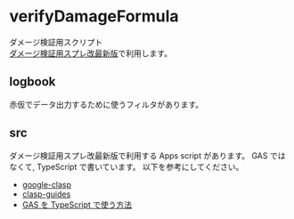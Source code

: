 # verifyDamageFormula

ダメージ検証用スクリプト  
[ダメージ検証用スプレ改最新版](https://drive.google.com/drive/folders/1J_tBagjdXl81d0onHqKf--H5hf0TGHnw?usp=sharing)で利用します。

## logbook

赤仮でデータ出力するために使うフィルタがあります。

## src

ダメージ検証用スプレ改最新版で利用する Apps script があります。
GAS ではなくて, TypeScript で書いています。
以下を参考にしてください。

- [google-clasp](https://github.com/google/clasp)
- [clasp-guides](https://developers.google.com/apps-script/guides/clasp?hl=ja)
- [GAS を TypeScript で使う方法](https://www.oit.ac.jp/rd/labs/kobayashi-lab/~yagshi/gasts.html)
